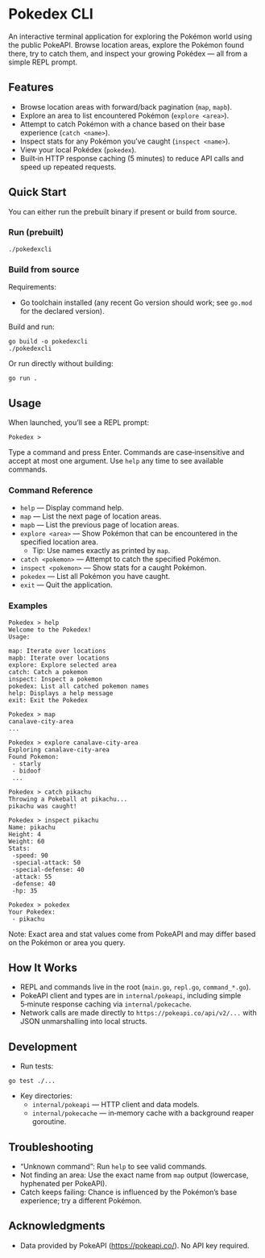 # Pokedex CLI

An interactive terminal application for exploring the Pokémon world using the public PokeAPI. Browse location areas, explore the Pokémon found there, try to catch them, and inspect your growing Pokédex — all from a simple REPL prompt.

## Features

- Browse location areas with forward/back pagination (`map`, `mapb`).
- Explore an area to list encountered Pokémon (`explore <area>`).
- Attempt to catch Pokémon with a chance based on their base experience (`catch <name>`).
- Inspect stats for any Pokémon you’ve caught (`inspect <name>`).
- View your local Pokédex (`pokedex`).
- Built‑in HTTP response caching (5 minutes) to reduce API calls and speed up repeated requests.

## Quick Start

You can either run the prebuilt binary if present or build from source.

### Run (prebuilt)

```
./pokedexcli
```

### Build from source

Requirements:

- Go toolchain installed (any recent Go version should work; see `go.mod` for the declared version).

Build and run:

```
go build -o pokedexcli
./pokedexcli
```

Or run directly without building:

```
go run .
```

## Usage

When launched, you’ll see a REPL prompt:

```
Pokedex >
```

Type a command and press Enter. Commands are case‑insensitive and accept at most one argument. Use `help` any time to see available commands.

### Command Reference

- `help` — Display command help.
- `map` — List the next page of location areas.
- `mapb` — List the previous page of location areas.
- `explore <area>` — Show Pokémon that can be encountered in the specified location area.
  - Tip: Use names exactly as printed by `map`.
- `catch <pokemon>` — Attempt to catch the specified Pokémon.
- `inspect <pokemon>` — Show stats for a caught Pokémon.
- `pokedex` — List all Pokémon you have caught.
- `exit` — Quit the application.

### Examples

```
Pokedex > help
Welcome to the Pokedex!
Usage:

map: Iterate over locations
mapb: Iterate over locations
explore: Explore selected area
catch: Catch a pokemon
inspect: Inspect a pokemon
pokedex: List all catched pokemon names
help: Displays a help message
exit: Exit the Pokedex

Pokedex > map
canalave-city-area
...

Pokedex > explore canalave-city-area
Exploring canalave-city-area
Found Pokemon:
 - starly
 - bidoof
 ...

Pokedex > catch pikachu
Throwing a Pokeball at pikachu...
pikachu was caught!

Pokedex > inspect pikachu
Name: pikachu
Height: 4
Weight: 60
Stats:
 -speed: 90
 -special-attack: 50
 -special-defense: 40
 -attack: 55
 -defense: 40
 -hp: 35

Pokedex > pokedex
Your Pokedex:
 - pikachu
```

Note: Exact area and stat values come from PokeAPI and may differ based on the Pokémon or area you query.

## How It Works

- REPL and commands live in the root (`main.go`, `repl.go`, `command_*.go`).
- PokeAPI client and types are in `internal/pokeapi`, including simple 5‑minute response caching via `internal/pokecache`.
- Network calls are made directly to `https://pokeapi.co/api/v2/...` with JSON unmarshalling into local structs.

## Development

- Run tests:

```
go test ./...
```

- Key directories:
  - `internal/pokeapi` — HTTP client and data models.
  - `internal/pokecache` — in‑memory cache with a background reaper goroutine.

## Troubleshooting

- “Unknown command”: Run `help` to see valid commands.
- Not finding an area: Use the exact name from `map` output (lowercase, hyphenated per PokeAPI).
- Catch keeps failing: Chance is influenced by the Pokémon’s base experience; try a different Pokémon.

## Acknowledgments

- Data provided by PokeAPI (https://pokeapi.co/). No API key required.

